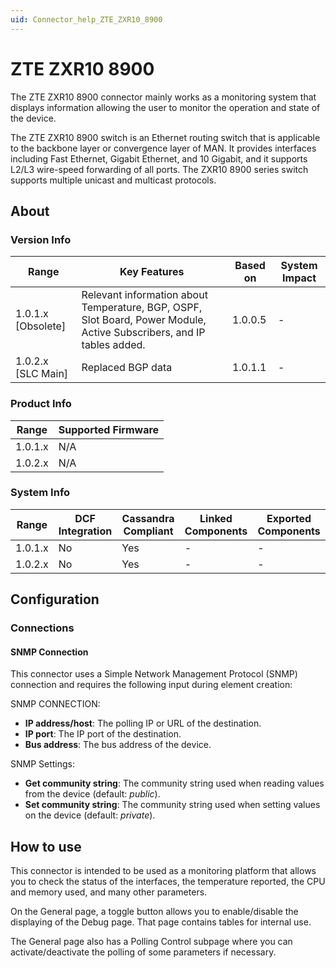 ```yaml
---
uid: Connector_help_ZTE_ZXR10_8900
---
```


# ZTE ZXR10 8900

The ZTE ZXR10 8900 connector mainly works as a monitoring system that displays information allowing the user to monitor the operation and state of the device.

The ZTE ZXR10 8900 switch is an Ethernet routing switch that is applicable to the backbone layer or convergence layer of MAN. It provides interfaces including Fast Ethernet, Gigabit Ethernet, and 10 Gigabit, and it supports L2/L3 wire-speed forwarding of all ports. The ZXR10 8900 series switch supports multiple unicast and multicast protocols.

## About

### Version Info

| **Range**            | **Key Features**                                                                                                      | **Based on** | **System Impact** |
|----------------------|-----------------------------------------------------------------------------------------------------------------------|--------------|-------------------|
| 1.0.1.x \[Obsolete\] | Relevant information about Temperature, BGP, OSPF, Slot Board, Power Module, Active Subscribers, and IP tables added. | 1.0.0.5      | \-                |
| 1.0.2.x \[SLC Main\] | Replaced BGP data                                                                                                     | 1.0.1.1      | \-                |

### Product Info

| Range     | Supported Firmware     |
|-----------|------------------------|
| 1.0.1.x   | N/A                    |
| 1.0.2.x   | N/A                    |

### System Info

| Range     | DCF Integration     | Cassandra Compliant     | Linked Components     | Exported Components     |
|-----------|---------------------|-------------------------|-----------------------|-------------------------|
| 1.0.1.x   | No                  | Yes                     | \-                    | \-                      |
| 1.0.2.x   | No                  | Yes                     | \-                    | \-                      |

## Configuration

### Connections

#### SNMP Connection

This connector uses a Simple Network Management Protocol (SNMP) connection and requires the following input during element creation:

SNMP CONNECTION:

- **IP address/host**: The polling IP or URL of the destination.
- **IP port**: The IP port of the destination.
- **Bus address**: The bus address of the device.

SNMP Settings:

- **Get community string**: The community string used when reading values from the device (default: *public*).
- **Set community string**: The community string used when setting values on the device (default: *private*).

## How to use

This connector is intended to be used as a monitoring platform that allows you to check the status of the interfaces, the temperature reported, the CPU and memory used, and many other parameters.

On the General page, a toggle button allows you to enable/disable the displaying of the Debug page. That page contains tables for internal use.

The General page also has a Polling Control subpage where you can activate/deactivate the polling of some parameters if necessary.
